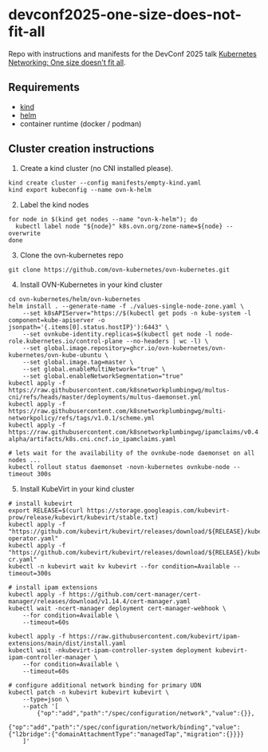 # devconf2025-one-size-does-not-fit-all
Repo with instructions and manifests for the DevConf 2025 talk [Kubernetes Networking: One size doesn't fit all](https://pretalx.devconf.info/devconf-cz-2025/talk/LVKTGW/).

## Requirements
- [kind](https://kind.sigs.k8s.io/)
- [helm](https://helm.sh/)
- container runtime (docker / podman)

## Cluster creation instructions
1. Create a kind cluster (no CNI installed please).
```
kind create cluster --config manifests/empty-kind.yaml
kind export kubeconfig --name ovn-k-helm
```
2. Label the kind nodes
```
for node in $(kind get nodes --name "ovn-k-helm"); do
  kubectl label node "${node}" k8s.ovn.org/zone-name=${node} --overwrite
done
```
3. Clone the ovn-kubernetes repo
```
git clone https://github.com/ovn-kubernetes/ovn-kubernetes.git
```
4. Install OVN-Kubernetes in your kind cluster
```
cd ovn-kubernetes/helm/ovn-kubernetes
helm install . --generate-name -f ./values-single-node-zone.yaml \
    --set k8sAPIServer="https://$(kubectl get pods -n kube-system -l component=kube-apiserver -o jsonpath='{.items[0].status.hostIP}'):6443" \
    --set ovnkube-identity.replicas=$(kubectl get node -l node-role.kubernetes.io/control-plane --no-headers | wc -l) \
    --set global.image.repository=ghcr.io/ovn-kubernetes/ovn-kubernetes/ovn-kube-ubuntu \
    --set global.image.tag=master \
    --set global.enableMultiNetwork="true" \
    --set global.enableNetworkSegmentation="true"
kubectl apply -f https://raw.githubusercontent.com/k8snetworkplumbingwg/multus-cni/refs/heads/master/deployments/multus-daemonset.yml
kubectl apply -f https://raw.githubusercontent.com/k8snetworkplumbingwg/multi-networkpolicy/refs/tags/v1.0.1/scheme.yml
kubectl apply -f https://raw.githubusercontent.com/k8snetworkplumbingwg/ipamclaims/v0.4.0-alpha/artifacts/k8s.cni.cncf.io_ipamclaims.yaml

# lets wait for the availability of the ovnkube-node daemonset on all nodes ...
kubectl rollout status daemonset -novn-kubernetes ovnkube-node --timeout 300s
```
5. Install KubeVirt in your kind cluster
```
# install kubevirt
export RELEASE=$(curl https://storage.googleapis.com/kubevirt-prow/release/kubevirt/kubevirt/stable.txt)
kubectl apply -f "https://github.com/kubevirt/kubevirt/releases/download/${RELEASE}/kubevirt-operator.yaml"
kubectl apply -f "https://github.com/kubevirt/kubevirt/releases/download/${RELEASE}/kubevirt-cr.yaml"
kubectl -n kubevirt wait kv kubevirt --for condition=Available --timeout=300s 

# install ipam extensions
kubectl apply -f https://github.com/cert-manager/cert-manager/releases/download/v1.14.4/cert-manager.yaml
kubectl wait -ncert-manager deployment cert-manager-webhook \
    --for condition=Available \
    --timeout=60s

kubectl apply -f https://raw.githubusercontent.com/kubevirt/ipam-extensions/main/dist/install.yaml
kubectl wait -nkubevirt-ipam-controller-system deployment kubevirt-ipam-controller-manager \
    --for condition=Available \
    --timeout=60s

# configure additional network binding for primary UDN
kubectl patch -n kubevirt kubevirt kubevirt \
    --type=json \
    --patch '[
        {"op":"add","path":"/spec/configuration/network","value":{}},
        {"op":"add","path":"/spec/configuration/network/binding","value":{"l2bridge":{"domainAttachmentType":"managedTap","migration":{}}}}
    ]'
```

